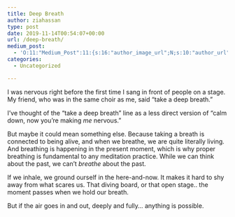 ```yaml
---
title: Deep Breath
author: ziahassan
type: post
date: 2019-11-14T00:54:07+00:00
url: /deep-breath/
medium_post:
  - 'O:11:"Medium_Post":11:{s:16:"author_image_url";N;s:10:"author_url";N;s:11:"byline_name";N;s:12:"byline_email";N;s:10:"cross_link";N;s:2:"id";N;s:21:"follower_notification";N;s:7:"license";N;s:14:"publication_id";N;s:6:"status";N;s:3:"url";N;}'
categories:
  - Uncategorized

---
```

I was nervous right before the first time I sang in front of people on a stage. My friend, who was in the same choir as me, said &#8220;take a deep breath.&#8221;

I&#8217;ve thought of the &#8220;take a deep breath&#8221; line as a less direct version of &#8220;calm down, now you&#8217;re making _me_ nervous.&#8221;

But maybe it could mean something else. Because taking a breath is connected to being alive, and when we breathe, we are quite literally living. And breathing is happening in the present moment, which is why proper breathing is fundamental to any meditation practice. While we can think about the past, we can&#8217;t _breathe_ about the past.

If we inhale, we ground ourself in the here-and-now. It makes it hard to shy away from what scares us. That diving board, or that open stage.. the moment passes when we hold our breath.

But if the air goes in and out, deeply and fully&#8230; anything is possible.